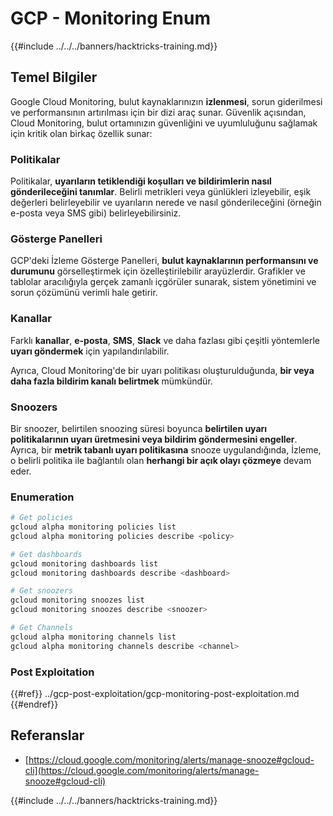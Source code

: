 # GCP - Monitoring Enum

{{#include ../../../banners/hacktricks-training.md}}

## Temel Bilgiler

Google Cloud Monitoring, bulut kaynaklarınızın **izlenmesi**, sorun giderilmesi ve performansının artırılması için bir dizi araç sunar. Güvenlik açısından, Cloud Monitoring, bulut ortamınızın güvenliğini ve uyumluluğunu sağlamak için kritik olan birkaç özellik sunar:

### Politikalar

Politikalar, **uyarıların tetiklendiği koşulları ve bildirimlerin nasıl gönderileceğini tanımlar**. Belirli metrikleri veya günlükleri izleyebilir, eşik değerleri belirleyebilir ve uyarıların nerede ve nasıl gönderileceğini (örneğin e-posta veya SMS gibi) belirleyebilirsiniz.

### Gösterge Panelleri

GCP'deki İzleme Gösterge Panelleri, **bulut kaynaklarının performansını ve durumunu** görselleştirmek için özelleştirilebilir arayüzlerdir. Grafikler ve tablolar aracılığıyla gerçek zamanlı içgörüler sunarak, sistem yönetimini ve sorun çözümünü verimli hale getirir.

### Kanallar

Farklı **kanallar**, **e-posta**, **SMS**, **Slack** ve daha fazlası gibi çeşitli yöntemlerle **uyarı göndermek** için yapılandırılabilir.

Ayrıca, Cloud Monitoring'de bir uyarı politikası oluşturulduğunda, **bir veya daha fazla bildirim kanalı belirtmek** mümkündür.

### Snoozers

Bir snoozer, belirtilen snoozing süresi boyunca **belirtilen uyarı politikalarının uyarı üretmesini veya bildirim göndermesini engeller**. Ayrıca, bir **metrik tabanlı uyarı politikasına** snooze uygulandığında, İzleme, o belirli politika ile bağlantılı olan **herhangi bir açık olayı çözmeye** devam eder.

### Enumeration
```bash
# Get policies
gcloud alpha monitoring policies list
gcloud alpha monitoring policies describe <policy>

# Get dashboards
gcloud monitoring dashboards list
gcloud monitoring dashboards describe <dashboard>

# Get snoozers
gcloud monitoring snoozes list
gcloud monitoring snoozes describe <snoozer>

# Get Channels
gcloud alpha monitoring channels list
gcloud alpha monitoring channels describe <channel>
```
### Post Exploitation

{{#ref}}
../gcp-post-exploitation/gcp-monitoring-post-exploitation.md
{{#endref}}

## Referanslar

- [https://cloud.google.com/monitoring/alerts/manage-snooze#gcloud-cli](https://cloud.google.com/monitoring/alerts/manage-snooze#gcloud-cli)

{{#include ../../../banners/hacktricks-training.md}}
